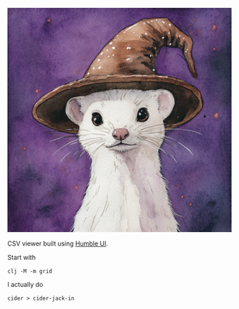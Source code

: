 ![Ermine](./ermine.png)

CSV viewer built using [Humble UI](https://github.com/HumbleUI/HumbleUI/).

Start with

```
clj -M -m grid
```

I actually do

```
cider > cider-jack-in
```

